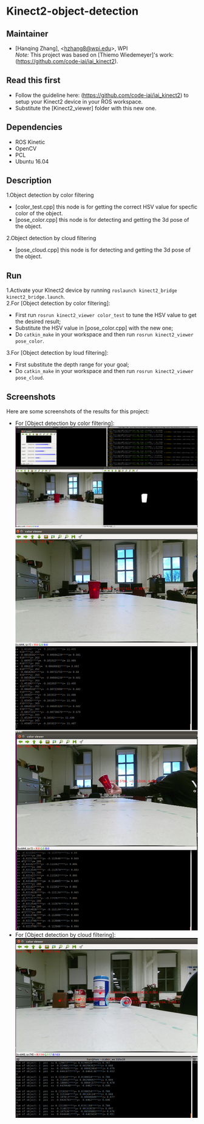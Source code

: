 # Kinect2-object-detection   
## Maintainer
- [Hanqing Zhang], <<hzhang8@wpi.edu>>, WPI   
*Note:* This project was based on [Thiemo Wiedemeyer]'s work:(https://github.com/code-iai/iai_kinect2).   
## Read this first
- Follow the guideline here: (https://github.com/code-iai/iai_kinect2) to setup your Kinect2 device in your ROS workspace.
- Substitute the [Kinect2_viewer] folder with this new one. 

## Dependencies

- ROS Kinetic
- OpenCV
- PCL
- Ubuntu 16.04

## Description   
1.Object detection by color filtering  
- [color_test.cpp] this node is for getting the correct HSV value for specfic color of the object.
- [pose_color.cpp] this node is for detecting and getting the 3d pose of the object.    

2.Object detection by cloud filtering
- [pose_cloud.cpp] this node is for detecting and getting the 3d pose of the object.

## Run
1.Activate your KInect2 device by running `roslaunch kinect2_bridge kinect2_bridge.launch`.   
2.For [Object detection by color filtering]:
- First run `rosrun kinect2_viewer color_test` to tune the HSV value to get the desired result;
- Substitute the HSV value in [pose_color.cpp] with the new one;
- Do `catkin_make` in your workspace and then run `rosrun kinect2_viewer pose_color`.   

3.For [Object detection by loud filtering]:
- First substitute the depth range for your goal;
- Do `catkin_make` in your workspace and then run `rosrun kinect2_viewer pose_cloud`.

## Screenshots

Here are some screenshots of the results for this project:    
- For [Object detection by color filtering]:   
![color_test image](https://github.com/Zhanghq8/Kinect2-object-detection/blob/master/color_test.png)
![pose_color1 image](https://github.com/Zhanghq8/Kinect2-object-detection/blob/master/pose_color1.png)   
![pose_color2 image](https://github.com/Zhanghq8/Kinect2-object-detection/blob/master/pose_color2.png)   
- For [Object detection by cloud filtering]:   
![pose_cloud image](https://github.com/Zhanghq8/Kinect2-object-detection/blob/master/pose_cloud.png)
